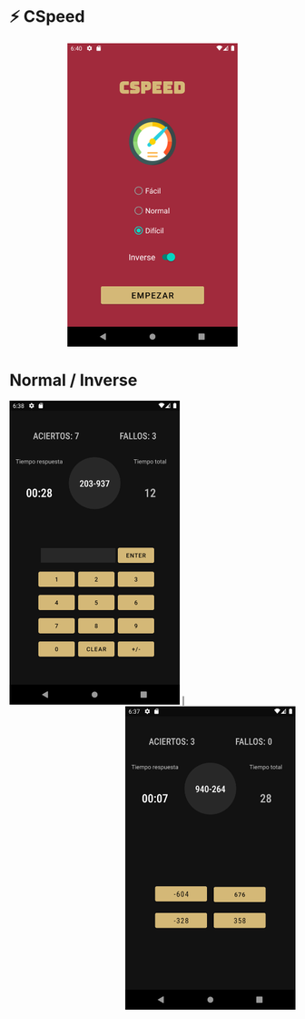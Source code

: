 # :zap: CSpeed 

<p align="center">
<img src="https://github.com/l-paton/cspeed/blob/master/img/Screenshot_1615488007.png" width="300"/>
</p>

# Normal / Inverse
<img src="https://github.com/l-paton/cspeed/blob/master/img/Screenshot_1615487920.png" width="300"/> | <img src="https://github.com/l-paton/cspeed/blob/master/img/Screenshot_1615487841.png" width="300" align="right"/>

